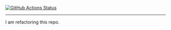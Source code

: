

[![GitHub Actions Status](https://github.com/csukuangfj/OpenCNN/workflows/CMake/badge.svg)](https://github.com/csukuangfj/OpenCNN/actions)


--------


I am refactoring this repo.

